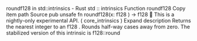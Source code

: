 roundf128 in std::intrinsics - Rust
std
::
intrinsics
Function
roundf128
Copy item path
Source
pub unsafe fn roundf128(x:
f128
) ->
f128
🔬
This is a nightly-only experimental API. (
core_intrinsics
)
Expand description
Returns the nearest integer to an
f128
. Rounds half-way cases away from zero.
The stabilized version of this intrinsic is
f128::round